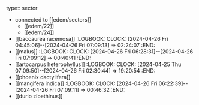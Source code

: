 type:: sector

- connected to [[edem/sectors]]
	- [[edem/22]]
	- [[edem/24]]
- [[baccaurea racemosa]]
  :LOGBOOK:
  CLOCK: [2024-04-26 Fri 04:45:06]--[2024-04-26 Fri 07:09:13] =>  02:24:07
  :END:
- [[malus]]
  :LOGBOOK:
  CLOCK: [2024-04-26 Fri 06:28:31]--[2024-04-26 Fri 07:09:12] =>  00:40:41
  :END:
- [[artocarpus heterophyllus]]
  :LOGBOOK:
  CLOCK: [2024-04-25 Thu 07:09:50]--[2024-04-26 Fri 02:30:44] =>  19:20:54
  :END:
- [[phoenix dactylifera]]
- [[mangifera indica]]
  :LOGBOOK:
  CLOCK: [2024-04-26 Fri 06:22:39]--[2024-04-26 Fri 07:09:11] =>  00:46:32
  :END:
- [[durio zibethinus]]